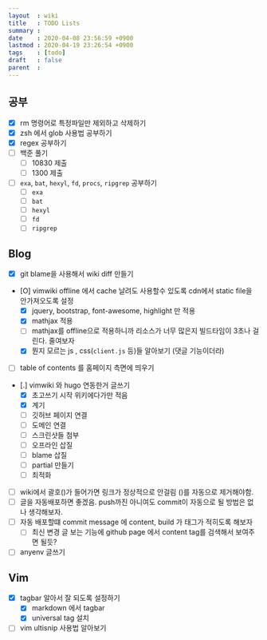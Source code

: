 ```yaml
---
layout  : wiki
title   : TODO Lists
summary : 
date    : 2020-04-08 23:56:59 +0900
lastmod : 2020-04-19 23:26:54 +0900
tags    : [todo]
draft   : false
parent  : 
---
```


## 공부
 * [X] rm 명령어로 특정파일만 제외하고 삭제하기
 * [X] zsh 에서 glob 사용법 공부하기
 * [X] regex 공부하기
 * [ ] 백준 풀기
   * [ ] 10830 제출
   * [ ] 1300 제출
 * [ ] `exa`, `bat`, `hexyl`, `fd`, `procs`, `ripgrep` 공부하기
   * [ ] `exa`
   * [ ] `bat`
   * [ ] `hexyl`
   * [ ] `fd`
   * [ ] `ripgrep`
## Blog
 * [X] git blame을 사용해서 wiki diff 만들기
 * [O] vimwiki offline 에서 cache 날려도 사용할수 있도록 cdn에서 static file을 안가져오도록 설정
   * [X] jquery, bootstrap, font-awesome, highlight 만 적용
   * [X] mathjax 적용
   * [ ] mathjax를 offline으로 적용하니까 리소스가 너무 많은지 빌드타임이 3초나 걸린다. 줄여보자
   * [X] 뭔지 모르는 js , css(`client.js` 등)들 알아보기 (댓글 기능이더라)
 * [ ] table of contents 를 홈페이지 측면에 띄우기
 * [.] vimwiki 와 hugo 연동한거 글쓰기
   * [X] 초고쓰기 시작 위키에다가만 적음
   * [X] 계기
   * [ ] 깃허브 페이지 연결
   * [ ] 도메인 연결
   * [ ] 스크린샷들 첨부
   * [ ] 오프라인 삽질
   * [ ] blame 삽질
   * [ ] partial 만들기
   * [ ] 최적화
 * [ ] wiki에서 괄호()가 들어가면 링크가 정상적으로 안걸림 ()를 자동으로 제거해야함.
 * [ ] 글을 자동배포하면 좋겠음. push까진 아니여도 commit이 자동으로 될 방법은 없나 생각해보자.
 * [ ] 자동 배포할떄 commit message 에 content, build 가 태그가 적히도록 해보자
   * [ ] 최신 변경 글 보는 기능에 github page 에서 content tag를 검색해서 보여주면 될듯?
 * [ ] anyenv 글쓰기
## Vim
 * [X] tagbar 알아서 잘 되도록 설정하기
   * [X] markdown 에서 tagbar
   * [X] universal tag 설치 
 * [ ] vim ultisnip 사용법 알아보기
